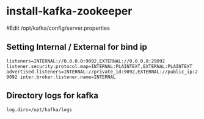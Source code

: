 # install-kafka-zookeeper


#Edit /opt/kafka/config/server.properties
## Setting Internal / External for bind ip
``
listeners=INTERNAL://0.0.0.0:9092,EXTERNAL://0.0.0.0:29092
listener.security.protocol.map=INTERNAL:PLAINTEXT,EXTERNAL:PLAINTEXT
advertised.listeners=INTERNAL://private_id:9092,EXTERNAL://public_ip:29092
inter.broker.listener.name=INTERNAL
``
## Directory logs for kafka
``
log.dirs=/opt/kafka/logs
``
